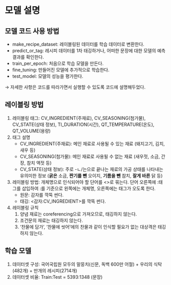 # 모델 설명

## 모델 코드 사용 방법

- make_recipe_dataset: 레이블링된 데이터를 학습 데이터로 변환한다.
- predict_or_tag: 레시피 데이터를 1차 태깅하거나, 어떠한 문장에 대한 모델의 예측 결과를 확인한다.
- train_per_epoch: 처음으로 학습 모델을 만든다.
- fine_tuning: 만들어진 모델에 추가적으로 학습한다.
- test_model: 모델의 성능을 평가한다.

→ 자세한 사항은 코드를 따라가면서 실행할 수 있도록 코드에 설명해두었다.

## 레이블링 방법

1. 레이블링 태그: CV_INGREDIENT(주재료), CV_SEASONING(첨가물), CV_STATE(상태 정보), TI_DURATION(시간), QT_TEMPERATURE(온도), QT_VOLUME(용량)
2. 태그 설명
    - CV_INGREDIENT(주재료): 메인 재료로 사용될 수 있는 재료 (돼지고기, 김치, 새우 등)
    - CV_SEASONING(첨가물): 메인 재료로 사용될 수 없는 재료 (새우젓, 소금, 간장, 참치 액젓 등)
    - CV_STATE(상태 정보): 주로 -ㄴ/는으로 끝나는 재료의 가공 상태를 나타내는 유의미한 정보 (**굵은** 소금, **짠기를 뺀** 오이지, **기름을 뺀** 참치, **잘게 바른** 닭 등)
3. 레이블링 방법: 개체명으로 인식되어야 할 단어를 <>로 묶는다. 단어 오른쪽에 :태그를 삽입하여 :를 기준으로 왼쪽에는 개체명, 오른쪽에는 태그가 오도록 한다.
    - 원문: 감자를 깍뚝 썬다.
    - 태깅: <감자:CV_INGREDIENT>를 깍뚝 썬다.
4. 레이블링 규칙
    1. 양념 재료는 coreferencing으로 가져오므로, 태깅하지 않는다.
    2. 조건문의 재료는 태깅하지 않는다.
    3. ‘찬물에 담가’, ‘찬물에 씻어’에의 찬물과 같이 인식할 필요가 없는 대상격은 태깅하지 않는다.

## 학습 모델
1. 데이터셋 구성: 국어국립원 모두의 말뭉치(신문, 독백 600만 어절) + 우리의 식탁(482개) + 만개의 레시피(2714개)
2. 데이터셋 비율: Train:Test = 5393:1348 (문장)
